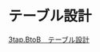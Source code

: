 # テーブル設計

[3tap.BtoB　テーブル設計](3tap%20BtoB%20%E3%83%86%E3%83%BC%E3%83%95%E3%82%99%E3%83%AB%E8%A8%AD%E8%A8%88%202cca49e9050246149e17c791a16afd4f.csv)